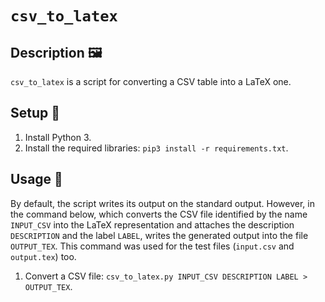 # `csv_to_latex`

## Description 🖼️

`csv_to_latex` is a script for converting a CSV table into a LaTeX one.

## Setup 🔧

1. Install Python 3.
2. Install the required libraries: `pip3 install -r requirements.txt`.

## Usage 🧰

By default, the script writes its output on the standard output. However, in the command below, which converts the CSV file identified by the name `INPUT_CSV` into the LaTeX representation and attaches the description `DESCRIPTION` and the label `LABEL`, writes the generated output into the file `OUTPUT_TEX`. This command was used for the test files (`input.csv` and `output.tex`) too.

1. Convert a CSV file: `csv_to_latex.py INPUT_CSV DESCRIPTION LABEL > OUTPUT_TEX`.